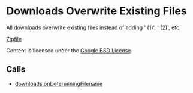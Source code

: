 
Downloads Overwrite Existing Files
=======

All downloads overwrite existing files instead of adding ' (1)', ' (2)', etc.

[Zipfile](http://developer.chrome.com/extensions/examples/api/downloads/downloads_overwrite.zip)

Content is licensed under the [Google BSD License](http://code.google.com/google_bsd_license.html).

Calls
-----

* [downloads.onDeterminingFilename](https://developer.chrome.com/extensions/downloads#event-onDeterminingFilename)